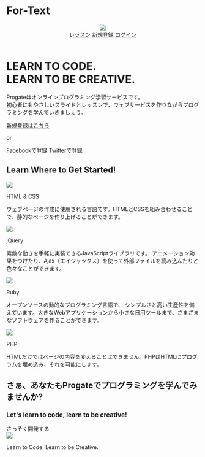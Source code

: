 # For-Text
<!DOCTYPE html>
<html>
<head>
  <meta charset="utf-8">
  <meta name="viewport" content="width=device-width, initial-scale=1.0">
  <title>Progate</title>
  <link href="https://maxcdn.bootstrapcdn.com/font-awesome/4.7.0/css/font-awesome.min.css" rel="stylesheet" integrity="sha384-wvfXpqpZZVQGK6TAh5PVlGOfQNHSoD2xbE+QkPxCAFlNEevoEH3Sl0sibVcOQVnN" crossorigin="anonymous">
  <link rel="stylesheet" type="text/css" href="stylesheet.css">
</head>
<body>
  <header>
    <div class="container">
      <div class="header-left">
        <img class="logo" src="https://prog-8.com/images/html/advanced/main_logo.png">
      </div>
      <span class="fa fa-bars menu-icon"></span>
      <div class="header-right">
        <a href="#">レッスン</a>
        <a href="#">新規登録</a>
        <a href="#" class="login">ログイン</a>
      </div>
    </div>
  </header>
  <div class="top-wrapper">
    <div class="container">
      <h1>LEARN TO CODE.<br>LEARN TO BE CREATIVE.</h1>
      <p>Progateはオンラインプログラミング学習サービスです。<br>初心者にもやさしいスライドとレッスンで、ウェブサービスを作りながらプログラミングを学んでいきましょう。</p>
      <div class="btn-wrapper">
        <a href="#" class="btn signup">新規登録はこちら</a>
        <p>or</p>
        <a href="#" class="btn facebook"><span class="fa fa-facebook"></span>Facebookで登録</a>
        <a href="#" class="btn twitter"><span class="fa fa-twitter"></span>Twitterで登録</a>
      </div>
    </div>
  </div>
  <div class="lesson-wrapper">
    <div class="container">
      <div class="heading">
        <h2>Learn Where to Get Started!</h2>
      </div>
      <div class="lessons">
        <div class="lesson">
          <div class="lesson-icon">
            <img src="https://prog-8.com/images/html/advanced/html.png">
            <p>HTML & CSS</p>
          </div>
          <p class="text-contents">ウェブページの作成に使用される言語です。HTMLとCSSを組み合わせることで、静的なページを作り上げることができます。</p>
        </div>
        <div class="lesson">
          <div class="lesson-icon">
            <img src="https://prog-8.com/images/html/advanced/jQuery.png">
            <p>jQuery</p>
          </div>
          <p class="text-contents">素敵な動きを手軽に実装できるJavaScriptライブラリです。 アニメーション効果をつけたり、Ajax（エイジャックス）を使って外部ファイルを読み込んだりと色々なことができます。</p>
        </div>
        <div class="lesson">
          <div class="lesson-icon">
            <img src="https://prog-8.com/images/html/advanced/ruby.png">
            <p>Ruby</p>
          </div>
          <p class="text-contents">オープンソースの動的なプログラミング言語で、 シンプルさと高い生産性を備えています。大きなWebアプリケーションから小さな日用ツールまで、さまざまなソフトウェアを作ることができます。</p>
        </div>
        <div class="lesson">
          <div class="lesson-icon">
            <img src="https://prog-8.com/images/html/advanced/php.png">
            <p>PHP</p>
          </div>
          <p class="text-contents">HTMLだけではページの内容を変えることはできません。PHPはHTMLにプログラムを埋め込み、それを可能にします。</p>
        </div>
      </div>
      <div class="clear"></div>
    </div>
  </div>
  <div class="message-wrapper">
    <div class="container">
      <div class="heading">
        <h2>さぁ、あなたもProgateでプログラミングを学んでみませんか?</h2>
        <h3>Let's learn to code, learn to be creative!</h3>
      </div>
      <span class="btn message">さっそく開発する</span>
    </div>
  </div>
  <footer>
    <div class="container">
      <img src="https://prog-8.com/images/html/advanced/footer_logo.png">
      <p>Learn to Code, Learn to be Creative.</p>
    </div>
  </footer>
</body>
</html>
